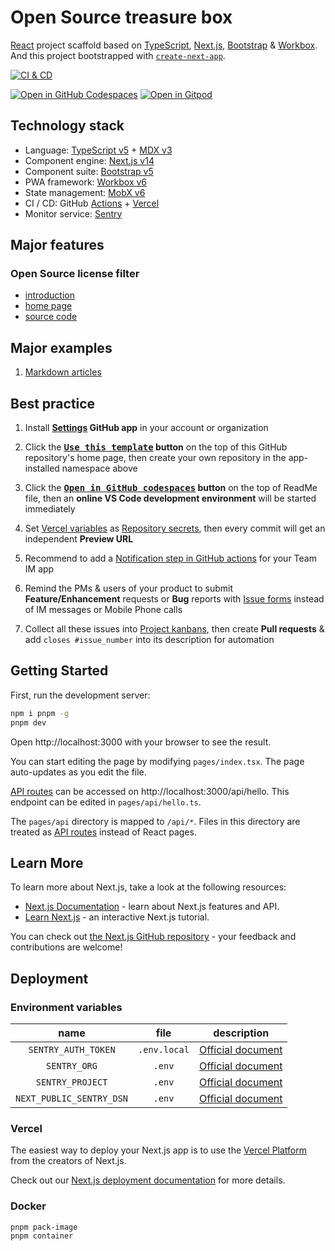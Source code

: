 # Open Source treasure box

[React][1] project scaffold based on [TypeScript][2], [Next.js][3], [Bootstrap][4] & [Workbox][5]. And this project bootstrapped with [`create-next-app`][6].

[![CI & CD](https://github.com/kaiyuanshe/OSS-toolbox/actions/workflows/main.yml/badge.svg)][7]

[![Open in GitHub Codespaces](https://github.com/codespaces/badge.svg)][8]
[![Open in Gitpod](https://gitpod.io/button/open-in-gitpod.svg)][9]

## Technology stack

- Language: [TypeScript v5][10] + [MDX v3][11]
- Component engine: [Next.js v14][12]
- Component suite: [Bootstrap v5][13]
- PWA framework: [Workbox v6][14]
- State management: [MobX v6][15]
- CI / CD: GitHub [Actions][16] + [Vercel][17]
- Monitor service: [Sentry][18]

## Major features

### Open Source license filter

- [introduction](https://kaiyuanshe.feishu.cn/wiki/wikcnRn5pkE3BSvqFUMkJPymaG3)
- [home page](https://oss-toolbox.vercel.app/license-filter/)
- [source code](pages/license-filter.tsx)

## Major examples

1. [Markdown articles](pages/article/)

## Best practice

1.  Install **[Settings][19] GitHub app** in your account or organization

2.  Click the **[<kbd>Use this template</kbd>][20] button** on the top of this GitHub repository's home page, then create your own repository in the app-installed namespace above

3.  Click the **[<kbd>Open in GitHub codespaces</kbd>][21] button** on the top of ReadMe file, then an **online VS Code development environment** will be started immediately

4.  Set [Vercel variables][22] as [Repository secrets][23], then every commit will get an independent **Preview URL**

5.  Recommend to add a [Notification step in GitHub actions][24] for your Team IM app

6.  Remind the PMs & users of your product to submit **Feature/Enhancement** requests or **Bug** reports with [Issue forms][25] instead of IM messages or Mobile Phone calls

7.  Collect all these issues into [Project kanbans][26], then create **Pull requests** & add `closes #issue_number` into its description for automation

## Getting Started

First, run the development server:

```bash
npm i pnpm -g
pnpm dev
```

Open http://localhost:3000 with your browser to see the result.

You can start editing the page by modifying `pages/index.tsx`. The page auto-updates as you edit the file.

[API routes][27] can be accessed on http://localhost:3000/api/hello. This endpoint can be edited in `pages/api/hello.ts`.

The `pages/api` directory is mapped to `/api/*`. Files in this directory are treated as [API routes][28] instead of React pages.

## Learn More

To learn more about Next.js, take a look at the following resources:

- [Next.js Documentation][29] - learn about Next.js features and API.
- [Learn Next.js][30] - an interactive Next.js tutorial.

You can check out [the Next.js GitHub repository][31] - your feedback and contributions are welcome!

## Deployment

### Environment variables

|           name           |     file     |       description       |
| :----------------------: | :----------: | :---------------------: |
|   `SENTRY_AUTH_TOKEN`    | `.env.local` | [Official document][32] |
|       `SENTRY_ORG`       |    `.env`    | [Official document][33] |
|     `SENTRY_PROJECT`     |    `.env`    | [Official document][33] |
| `NEXT_PUBLIC_SENTRY_DSN` |    `.env`    | [Official document][34] |

### Vercel

The easiest way to deploy your Next.js app is to use the [Vercel Platform][17] from the creators of Next.js.

Check out our [Next.js deployment documentation][35] for more details.

### Docker

```shell
pnpm pack-image
pnpm container
```

[1]: https://react.dev/
[2]: https://www.typescriptlang.org/
[3]: https://nextjs.org/
[4]: https://getbootstrap.com/
[5]: https://developers.google.com/web/tools/workbox
[6]: https://github.com/vercel/next.js/tree/canary/packages/create-next-app
[7]: https://github.com/kaiyuanshe/OSS-toolbox/actions/workflows/main.yml
[8]: https://codespaces.new/kaiyuanshe/OSS-toolbox
[9]: https://gitpod.io/?autostart=true#https://github.com/kaiyuanshe/OSS-toolbox
[10]: https://www.typescriptlang.org/
[11]: https://mdxjs.com/
[12]: https://nextjs.org/
[13]: https://getbootstrap.com/
[14]: https://developers.google.com/web/tools/workbox
[15]: https://mobx.js.org/
[16]: https://github.com/features/actions
[17]: https://vercel.com/new?utm_medium=default-template&filter=next.js&utm_source=create-next-app&utm_campaign=create-next-app-readme
[18]: https://sentry.io/
[19]: https://github.com/apps/settings
[20]: https://github.com/new?template_name=Next-Bootstrap-ts&template_owner=idea2app
[21]: https://codespaces.new/kaiyuanshe/OSS-toolbox
[22]: https://github.com/idea2app/Next-Bootstrap-ts/blob/80967ed49045af9dbcf4d3695a2c39d53a6f71f1/.github/workflows/pull-request.yml#L9-L11
[23]: https://github.com/kaiyuanshe/OSS-toolbox/settings/secrets/actions
[24]: https://github.com/kaiyuanshe/kaiyuanshe.github.io/blob/bb4675a56bf1d6b207231313da5ed0af7cf0ebd6/.github/workflows/pull-request.yml#L32-L56
[25]: https://github.com/kaiyuanshe/OSS-toolbox/issues/new/choose
[26]: https://github.com/kaiyuanshe/OSS-toolbox/projects
[27]: https://nextjs.org/docs/api-routes/introduction
[28]: https://nextjs.org/docs/api-routes/introduction
[29]: https://nextjs.org/docs
[30]: https://nextjs.org/learn
[31]: https://github.com/vercel/next.js/
[32]: https://docs.sentry.io/platforms/javascript/guides/nextjs/manual-setup/#use-configuration-files-for-source-map-upload
[33]: https://docs.sentry.io/platforms/javascript/guides/nextjs/manual-setup/#use-environment-variables
[34]: https://docs.sentry.io/platforms/javascript/guides/nextjs/manual-setup/#create-initialization-config-files
[35]: https://nextjs.org/docs/deployment
